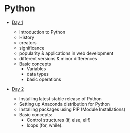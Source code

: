 # Python 

- [Day 1](markdown/day1.md)

  + Introduction to Python 
  + History
  + creators
  + significance 
  + popularity & applications in web development 
  + different versions &  minor differences
  + Basic concepts
    - Variables
    - data types 
    - basic operations

- [Day 2](markdown/day2.md)

  + Installing latest stable release of Python
  + Setting up Anaconda distribution for Python
  + Installing packages using PIP (Module Installations)
  + Basic concepts:
    - Control structures (if, else, elif)
    - loops (for, while).
